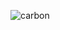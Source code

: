 ![carbon](https://user-images.githubusercontent.com/66036885/150539311-93c67e35-93ee-45eb-912d-ce03837174a1.png)

